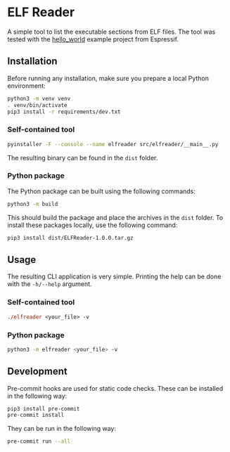 # ELF Reader

A simple tool to list the executable sections from ELF files.
The tool was tested with the [hello_world](https://github.com/espressif/esp-idf/tree/67552c31da/examples/get-started/hello_world) example project from Espressif.

## Installation

Before running any installation, make sure you prepare a local Python environment:

```bash
python3 -m venv venv
. venv/bin/activate
pip3 install -r requirements/dev.txt
```

### Self-contained tool

```bash
pyinstaller -F --console --name elfreader src/elfreader/__main__.py
```

The resulting binary can be found in the `dist` folder.

### Python package

The Python package can be built using the following commands:

```bash
python3 -m build
```

This should build the package and place the archives in the `dist` folder.
To install these packages locally, use the following command:

```bash
pip3 install dist/ELFReader-1.0.0.tar.gz
```

## Usage

The resulting CLI application is very simple.
Printing the help can be done with the `-h/--help` argument.

### Self-contained tool

```ps
./elfreader <your_file> -v
```

### Python package

```bash
python3 -m elfreader <your_file> -v
```

## Development

Pre-commit hooks are used for static code checks.
These can be installed in the following way:

```bash
pip3 install pre-commit
pre-commit install
```

They can be run in the following way:

```bash
pre-commit run --all
```

